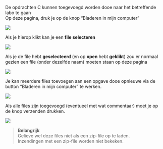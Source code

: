 De opdrachten C kunnen toegevoegd worden dooe naar het betreffende labo te gaan  
Op deze pagina, druk je op de knop “Bladeren in mijn computer”

![](../../pictures/toledo_send_1.jpg)

Als je hierop klikt kan je een **file selecteren**

![](../../pictures/toledo_send_2.jpg)

Als je de file hebt **geselecteerd** (en op **open** hebt **geklikt**) zou er normaal gezien een file (onder 
dezelfde naam) moeten staan op deze pagina  

![](../../pictures/toledo_send_3.jpg)

Je kan meerdere files toevoegen aan een opgave dooe opnieuwe via de button “Bladeren in mijn 
computer” te werken.

![](../../pictures/toledo_send_4.jpg)

Als alle files zijn toegevoegd (eventueel met wat commentaar) moet je op de knop verzenden 
drukken.

![](../../pictures/toledo_send_5.jpg)

> **Belangrijk**  
> Gelieve wel deze files niet als een zip-file op te laden.  
> Inzendingen met een zip-file worden niet bekeken.
